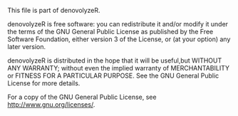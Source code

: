 This file is part of denovolyzeR.

denovolyzeR is free software: you can redistribute it and/or modify it under the terms of the GNU General Public License as published by the Free Software Foundation, either version 3 of the License, or (at your option) any later version.

denovolyzeR is distributed in the hope that it will be useful,but WITHOUT ANY WARRANTY; without even the implied warranty of MERCHANTABILITY or FITNESS FOR A PARTICULAR PURPOSE.  See the GNU General Public License for more details.

For a copy of the GNU General Public License, see <http://www.gnu.org/licenses/>.

